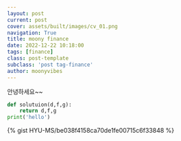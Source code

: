 ```yaml
---
layout: post
current: post
cover: assets/built/images/cv_01.png
navigation: True
title: moony finance
date: 2022-12-22 10:18:00
tags: [finance]
class: post-template
subclass: 'post tag-finance'
author: moonyvibes
---
```


안녕하세요~~

~~~python
def solutuion(d,f,g):
    return d,f,g
print('hello')
~~~

{% gist HYU-MS/be038f4158ca70de1fe00715c6f33848 %}
